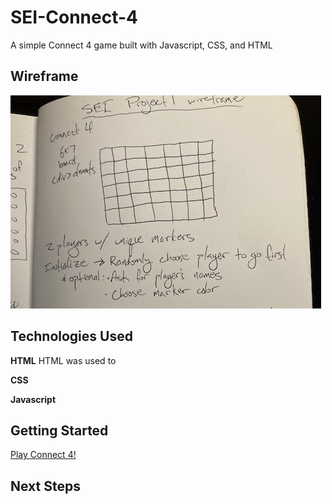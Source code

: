 # SEI-Connect-4

A simple Connect 4 game built with Javascript, CSS, and HTML

## Wireframe
![Initial wireframe sketch](/pictures/connect-4-wireframe.jpg)

## Technologies Used

**HTML** HTML was used to 

**CSS**

**Javascript** 

## Getting Started

[Play Connect 4!](https://sberger94.github.io/SEI-Connect-4/)

## Next Steps